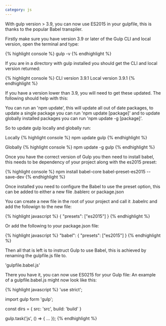 ```yaml
---
category: js
---
```


With gulp version > 3.9, you can now use ES2015 in your gulpfile, this is thanks to the popular Babel transpiler.

Firstly make sure you have version 3.9 or later of the Gulp CLI and local version, open the terminal and type:

{% highlight console %}
gulp -v
{% endhighlight %}

If you are in a directory with gulp installed you should get the CLI and local version returned:

{% highlight console %}
CLI version 3.9.1
Local version 3.9.1
{% endhighlight %}

If you have a version lower than 3.9, you will need to get these updated. The following should help with this:

You can run an 'npm update', this will update all out of date packages, to update a single package you can run 'npm update [package]' and to update globally installed packages you can run 'npm update -g [package]'.

So to update gulp locally and globally run:

Locally
{% highlight console %}
npm update gulp
{% endhighlight %}

Globally
{% highlight console %}
npm update -g gulp
{% endhighlight %}

Once you have the correct version of Gulp you then need to install babel, this needs to be dependency of your project along with the es2015 preset:

{% highlight console %}
npm install babel-core babel-preset-es2015 --save-dev
{% endhighlight %}

Once installed you need to configure the Babel to use the preset option, this can be added to either a new file .bablerc or package.json

You can create a new file in the root of your project and call it .babelrc and add the followign to the new file:

{% highlight javascript %}
{
  "presets": ["es2015"]
}
{% endhighlight %}

Or add the following to your package.json file:

{% highlight javascript %}
"babel": {
  "presets": ["es2015"]
}
{% endhighlight %}

Then all that is left is to instruct Gulp to use Babel, this is achieved by renaming the gulpfile.js file to.

'gulpfile.babel.js'

There you have it, you can now use ES0215 for your Gulp file: An example of a gulpfile.babel.js might now look like this:

{% highlight javascript %}
'use strict';

import gulp form 'gulp';

const dirs = {
  src: 'src',
  build: 'build'
}

gulp.task('js', () => {
  ...
});
{% endhighlight %}
